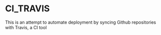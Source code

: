 # CI_TRAVIS
This is an attempt to automate deployment by syncing Github repositories with Travis, a CI tool 
